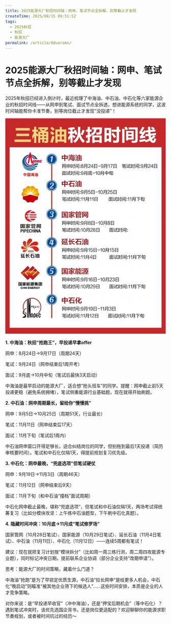 ```yaml
---
title: 2025能源大厂秋招时间轴：网申、笔试节点全拆解，别等截止才发现
createTime: 2025/08/15 09:51:52
tags:
  - 2025秋招
  - 秋招
  - 能源大厂
permalink: /article/8duoramn/
---
```

# 2025能源大厂秋招时间轴：网申、笔试节点全拆解，别等截止才发现

2025年秋招已经进入倒计时，最近梳理了中海油、中石油、中石化等六家能源企业的秋招时间线——从网申到笔试、面试节点全拆透，想进能源系统的同学，这波时间轴能帮你卡准节奏，别等岗位截止才发现“没投递”！

![](/images/work/23.jpg)



**1. 中海油：秋招“抢跑王”，早投递早拿offer**

网申：8月24日→9月17日（周期24天）

笔试：9月24日（网申结束后1周开考）

面试：9月底→10月中旬（笔试后最快3天启动）

中海油是最早启动的能源大厂，适合想“抢头班车”的同学。提醒：网申截止前5天投递更稳（避免系统拥堵），笔试侧重能源行业基础题，现在就得开始刷题。

**2. 中石油：网申周期最长，留给你“慢慢挑”**

网申：9月5日→10月25日（周期51天，行业最长）

笔试：11月11日（网申结束后17天）

面试：11月下旬（笔试后1周内）

中石油网申窗口开得足够长，适合纠结岗位的同学，但别拖到最后1天投递（简历审核要时间）。笔试和中石化仅隔1天，得提前规划复习优先级。

**3. 中石化：网申最晚，“兜底选项”但笔试硬仗**

网申：9月19日→11月3日（周期46天）

笔试：11月12日（网申结束后9天）

面试：11月下旬（和中石油“撞档”面试周期）

中石化网申截止最晚，堪称“兜底选项”，但笔试和中石油仅隔1天，两场考试得统筹复习（比如分模块攻坚：上午练中石油题型，下午刷中石化真题）。

**4. 隐藏时间冲突：10月底→11月成“笔试修罗场”**

国家管网（10月28日笔试）、国家能源（10月29日笔试）、延长石油（11月4日笔试）、中石油（11月11日）、中石化（11月12日）——连续5周都有笔试！

建议：现在就把复习计划按“模块拆分”（比如周一周三练行测，周二周四攻能源专业题），同时标记冲突日期，提前联系企业协调（部分企业支持“改期申请”）。

思考：能源大厂的时间策略，藏着什么门道？

中海油“抢跑”是为了早锁定优质生源，中石油“拉长网申”是给更多人机会，中石化“晚启动”则瞄准“被其他企业筛下的候选人”……这些时间安排，本质是企业的人才竞争策略。

对你来说：是“早投递早收官”（冲中海油），还是“押宝后期机会”（等中石化）？遇到笔试冲突时，该优先选国企背书，还是岗位更适配的？欢迎聊聊你的能源求职节奏规划，或者被时间坑过的经历～